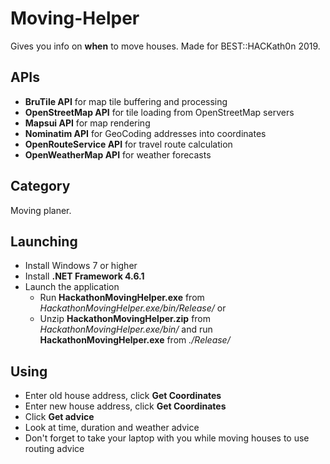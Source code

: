 # Moving-Helper
Gives you info on **when** to move houses. Made for BEST::HACKath0n 2019.

## APIs
- **BruTile API** for map tile buffering and processing
- **OpenStreetMap API** for tile loading from OpenStreetMap servers
- **Mapsui API** for map rendering
- **Nominatim API** for GeoCoding addresses into coordinates
- **OpenRouteService API** for travel route calculation
- **OpenWeatherMap API** for weather forecasts

## Category
Moving planer.

## Launching
- Install Windows 7 or higher
- Install **.NET Framework 4.6.1**
- Launch the application
  - Run **HackathonMovingHelper.exe** from *HackathonMovingHelper.exe/bin/Release/* or
  - Unzip **HackathonMovingHelper.zip** from *HackathonMovingHelper.exe/bin/* and run **HackathonMovingHelper.exe** from *./Release/*

## Using
- Enter old house address, click **Get Coordinates**
- Enter new house address, click **Get Coordinates**
- Click **Get advice**
- Look at time, duration and weather advice
- Don't forget to take your laptop with you while moving houses to use routing advice
